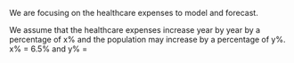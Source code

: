 We are focusing on the healthcare expenses to model and forecast.

We assume that the healthcare expenses increase year by year by a percentage of x% and the population may increase by a percentage of y%.
x% = 6.5% and y% = 
